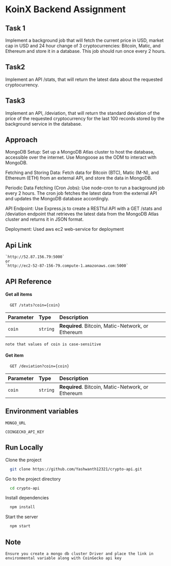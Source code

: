 # KoinX Backend Assignment

## Task 1

Implement a background job that will fetch the current price in USD, market cap in USD and 24 hour change of 3 cryptocurrencies: Bitcoin, Matic, and Ethereum and store it in a database. This job should run once every 2 hours.

## Task2

Implement an API /stats, that will return the latest data about the requested cryptocurrency.

## Task3

Implement an API, /deviation, that will return the standard deviation of the price of the requested cryptocurrency for the last 100 records stored by the background service in the database.

## Approach

MongoDB Setup:
Set up a MongoDB Atlas cluster to host the database, accessible over the internet. Use Mongoose as the ODM to interact with MongoDB.

Fetching and Storing Data:
Fetch data for Bitcoin (BTC), Matic (M-N), and Ethereum (ETH) from an external API, and store the data in MongoDB.

Periodic Data Fetching (Cron Jobs):
Use node-cron to run a background job every 2 hours. The cron job fetches the latest data from the external API and updates the MongoDB database accordingly.

API Endpoint:
Use Express.js to create a RESTful API with a GET /stats and /deviation endpoint that retrieves the latest data from the MongoDB Atlas cluster and returns it in JSON format.

Deployment:
Used aws ec2 web-service for deployment

## Api Link

    `http://52.87.156.79:5000`
    or
    `http://ec2-52-87-156-79.compute-1.amazonaws.com:5000`

## API Reference

#### Get all items

```http
  GET /stats?coin={coin}
```

| Parameter | Type     | Description                                       |
| :-------- | :------- | :------------------------------------------------ |
| `coin`    | `string` | **Required**. Bitcoin, Matic-Network, or Ethereum |

    note that values of coin is case-sensitive

#### Get item

```http
  GET /deviation?coin={coin}
```

| Parameter | Type     | Description                                       |
| :-------- | :------- | :------------------------------------------------ |
| `coin`    | `string` | **Required**. Bitcoin, Matic-Network, or Ethereum |

## Environment variables

`MONGO_URL`

`COINGECKO_API_KEY `

## Run Locally

Clone the project

```bash
  git clone https://github.com/Yashwanth12321/crypto-api.git
```

Go to the project directory

```bash
  cd crypto-api
```

Install dependencies

```bash
  npm install
```

Start the server

```bash
  npm start
```

## Note

`Ensure you create a mongo db cluster Driver and place the link in environmental variable along with CoinGecko api key`
